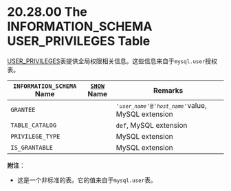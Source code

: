 # 20.28.00 The INFORMATION_SCHEMA USER_PRIVILEGES Table

[USER_PRIVILEGES](./20.28.00_The_INFORMATION_SCHEMA_USER_PRIVILEGES_Table.md)表提供全局权限相关信息。这些信息来自于`mysql.user`授权表。

<table>
<thead>
<tr>
	<th scope="col"><code class="literal">INFORMATION_SCHEMA</code> Name</th>
	<th scope="col"><a class="link" href="show.html" title="13.7.5. SHOW Syntax"><code class="literal">SHOW</code></a> Name</th>
	<th scope="col">Remarks</th>
</tr>
</thead>

<tbody>
<tr>
	<td scope="row"><code class="literal">GRANTEE</code></td>
	<td> </td>
	<td><code class="literal">'<em class="replaceable"><code>user_name</code></em>'@'<em class="replaceable"><code>host_name</code></em>'</code>value, MySQL extension</td>
</tr>

<tr>
	<td scope="row"><code class="literal">TABLE_CATALOG</code></td>
	<td> </td>
	<td><code class="literal">def</code>, MySQL extension</td>
</tr>

<tr>
	<td scope="row"><code class="literal">PRIVILEGE_TYPE</code></td>
	<td> </td>
	<td>MySQL extension</td>
</tr>

<tr>
	<td scope="row"><code class="literal">IS_GRANTABLE</code></td>
	<td> </td>
	<td>MySQL extension</td>
</tr>
</tbody>
</table>

**附注**：

- 这是一个非标准的表。它的值来自于`mysql.user`表。